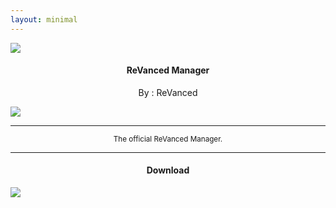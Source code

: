 ```yaml
---
layout: minimal
---
```


![](https://is.gd/UzI9X3)

<h4> <p align="center"> ReVanced Manager </p> </h4>

<p align="center"> By : ReVanced </p>

![](https://is.gd/G8YJ1V)

---

<p align="center"> <sub>
The official ReVanced Manager.
</sub> </p>

---

<h4> <p align="center"> Download </p> </h4>

[![](https://is.gd/cZTWaX)](https://is.gd/WAaR8n)
